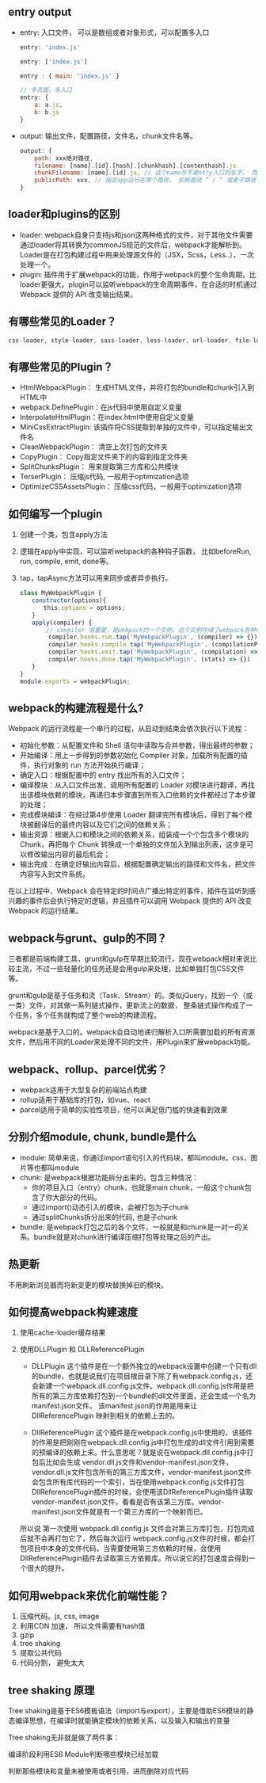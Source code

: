 ## entry output 
* entry: 入口文件， 可以是数组或者对象形式，可以配置多入口
    ```js
    entry: 'index.js'

    entry: ['index.js']

    entry : { main: 'index.js' }

    // 多页面，多入口
    entry: {
        a: a.js,
        b: b.js
    }
    ```
* output: 输出文件，配置路径，文件名，chunk文件名等。
    ```js
    output: {
        path: xxx绝对路径,
        filename: [name].[id].[hash].[chunkhash].[contenthash].js
        chunkFilename: [name].[id].js, // 这个name并不是ntry入口的名字， 而是魔法注释 /* webpackChunkName: 'myChunk' */
        publicPath: xxx, // 指定app运行在哪个路径， 如根路径 “ / ” 或者子路径 “ /subpath/ ”
    }
    ```

## loader和plugins的区别
* loader: webpack自身只支持js和json这两种格式的文件，对于其他文件需要通过loader将其转换为commonJS规范的文件后，webpack才能解析到。Loader是在打包构建过程中用来处理源文件的（JSX，Scss，Less..），一次处理一个。
* plugin: 插件用于扩展webpack的功能，作用于webpack的整个生命周期，比loader更强大。plugin可以监听webpack的生命周期事件，在合适的时机通过 Webpack 提供的 API 改变输出结果。


## 有哪些常见的Loader？
```js
css-loader, style-loader, sass-loader, less-loader, url-loader, file-loader, babel-loader, eslint-loader
```

## 有哪些常见的Plugin？
* HtmlWebpackPlugin： 生成HTML文件，并将打包的bundle和chunk引入到HTML中
* webpack.DefinePlugin：在js代码中使用自定义变量
* InterpolateHtmlPlugin：在index.html中使用自定义变量
* MiniCssExtractPlugin: 该插件将CSS提取到单独的文件中，可以指定输出文件名
* CleanWebpackPlugin： 清空上次打包的文件夹
* CopyPlugin： Copy指定文件夹下的内容到指定文件夹
* SplitChunksPlugin： 用来提取第三方库和公共模块
* TerserPlugin： 压缩js代码, 一般用于optimization选项
* OptimizeCSSAssetsPlugin： 压缩css代码，一般用于optimization选项

## 如何编写一个plugin
1. 创建一个类，包含apply方法
2. 逻辑在apply中实现，可以监听webpack的各种钩子函数， 比如beforeRun, run, compile, emit, done等。
3. tap，tapAsync方法可以用来同步或者异步执行。

    ```js
    class MyWebpackPlugin {
    　　constructor(options){
    　　　　this.options = options;
    　　}
    　　apply(compiler) {
    　　    // compiler 很重要，是webpack的一个实例，这个实例存储了webpack各种信息，所有打包信息
            compiler.hooks.run.tap('MyWebpackPlugin', (compiler) => {})
            compiler.hooks.compile.tap('MyWebpackPlugin', (compilationParams) => {})
            compiler.hooks.emit.tap('MyWebpackPlugin', (compilation) => {})
            compiler.hooks.done.tap('MyWebpackPlugin', (stats) => {})
    　　}
    }
    module.exports = webpackPlugin;
    ```

## webpack的构建流程是什么?
Webpack 的运行流程是一个串行的过程，从启动到结束会依次执行以下流程：

* 初始化参数：从配置文件和 Shell 语句中读取与合并参数，得出最终的参数；
* 开始编译：用上一步得到的参数初始化 Compiler 对象，加载所有配置的插件，执行对象的 run 方法开始执行编译；
* 确定入口：根据配置中的 entry 找出所有的入口文件；
* 编译模块：从入口文件出发，调用所有配置的 Loader 对模块进行翻译，再找出该模块依赖的模块，再递归本步骤直到所有入口依赖的文件都经过了本步骤的处理；
* 完成模块编译：在经过第4步使用 Loader 翻译完所有模块后，得到了每个模块被翻译后的最终内容以及它们之间的依赖关系；
* 输出资源：根据入口和模块之间的依赖关系，组装成一个个包含多个模块的 Chunk，再把每个 Chunk 转换成一个单独的文件加入到输出列表，这步是可以修改输出内容的最后机会；
* 输出完成：在确定好输出内容后，根据配置确定输出的路径和文件名，把文件内容写入到文件系统。

在以上过程中，Webpack 会在特定的时间点广播出特定的事件，插件在监听到感兴趣的事件后会执行特定的逻辑，并且插件可以调用 Webpack 提供的 API 改变 Webpack 的运行结果。

## webpack与grunt、gulp的不同？
三者都是前端构建工具，grunt和gulp在早期比较流行，现在webpack相对来说比较主流，不过一些轻量化的任务还是会用gulp来处理，比如单独打包CSS文件等。

grunt和gulp是基于任务和流（Task、Stream）的。类似jQuery，找到一个（或一类）文件，对其做一系列链式操作，更新流上的数据， 整条链式操作构成了一个任务，多个任务就构成了整个web的构建流程。

webpack是基于入口的。webpack会自动地递归解析入口所需要加载的所有资源文件，然后用不同的Loader来处理不同的文件，用Plugin来扩展webpack功能。

## webpack、rollup、parcel优劣？
* webpack适用于大型复杂的前端站点构建
* rollup适用于基础库的打包，如vue、react
* parcel适用于简单的实验性项目，他可以满足低门槛的快速看到效果

## 分别介绍module, chunk, bundle是什么
* module: 简单来说，你通过import语句引入的代码块，都叫module。css，图片等也都叫module
* chunk: 是webpack根据功能拆分出来的，包含三种情况：
    * 你的项目入口（entry）chunk，也就是main chunk，一般这个chunk包含了你大部分的代码。
    * 通过import()动态引入的模块，会被打包为子chunk
    * 通过splitChunks拆分出来的代码, 也是子chunk
* bundle: 是webpack打包之后的各个文件，一般就是和chunk是一对一的关系。bundle就是对chunk进行编译压缩打包等处理之后的产出。

## 热更新
不用刷新浏览器而将新变更的模块替换掉旧的模块。

## 如何提高webpack构建速度
1. 使用cache-loader缓存结果
2. 使用DLLPlugin 和 DLLReferencePlugin

    * DLLPlugin 这个插件是在一个额外独立的webpack设置中创建一个只有dll的bundle，也就是说我们在项目根目录下除了有webpack.config.js，还会新建一个webpack.dll.config.js文件。webpack.dll.config.js作用是把所有的第三方库依赖打包到一个bundle的dll文件里面，还会生成一个名为 manifest.json文件。
该manifest.json的作用是用来让 DllReferencePlugin 映射到相关的依赖上去的。

    * DllReferencePlugin 这个插件是在webpack.config.js中使用的，该插件的作用是把刚刚在webpack.dll.config.js中打包生成的dll文件引用到需要的预编译的依赖上来。什么意思呢？就是说在webpack.dll.config.js中打包后比如会生成 vendor.dll.js文件和vendor-manifest.json文件，vendor.dll.js文件包含所有的第三方库文件，vendor-manifest.json文件会包含所有库代码的一个索引，当在使用webpack.config.js文件打包DllReferencePlugin插件的时候，会使用该DllReferencePlugin插件读取vendor-manifest.json文件，看看是否有该第三方库。vendor-manifest.json文件就是有一个第三方库的一个映射而已。

    所以说 第一次使用 webpack.dll.config.js 文件会对第三方库打包，打包完成后就不会再打包它了，然后每次运行 webpack.config.js文件的时候，都会打包项目中本身的文件代码，当需要使用第三方依赖的时候，会使用 DllReferencePlugin插件去读取第三方依赖库。所以说它的打包速度会得到一个很大的提升。

## 如何用webpack来优化前端性能？
1. 压缩代码。js, css, image
2. 利用CDN 加速， 所以文件需要有hash值
3. gzip
4. tree shaking
5. 提取公共代码
6. 代码分割， 避免太大

## tree shaking 原理
Tree shaking是基于ES6模板语法（import与export），主要是借助ES6模块的静态编译思想，在编译时就能确定模块的依赖关系，以及输入和输出的变量

Tree shaking无非就是做了两件事：

编译阶段利用ES6 Module判断哪些模块已经加载  

判断那些模块和变量未被使用或者引用，进而删除对应代码